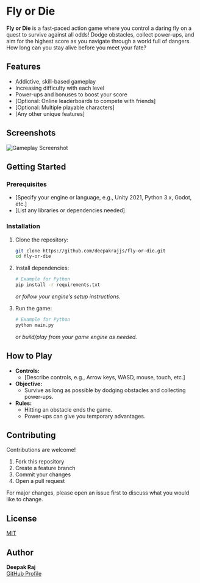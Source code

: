 # Fly or Die

**Fly or Die** is a fast-paced action game where you control a daring fly on a quest to survive against all odds! Dodge obstacles, collect power-ups, and aim for the highest score as you navigate through a world full of dangers. How long can you stay alive before you meet your fate?

## Features 

- Addictive, skill-based gameplay
- Increasing difficulty with each level
- Power-ups and bonuses to boost your score
- [Optional: Online leaderboards to compete with friends]
- [Optional: Multiple playable characters]
- [Any other unique features]

## Screenshots

![Gameplay Screenshot](screenshot.png)
<!-- Replace with an actual screenshot named 'screenshot.png' -->

## Getting Started

### Prerequisites

- [Specify your engine or language, e.g., Unity 2021, Python 3.x, Godot, etc.]
- [List any libraries or dependencies needed]

### Installation

1. Clone the repository:
    ```bash
    git clone https://github.com/deepakrajjs/fly-or-die.git
    cd fly-or-die
    ```
2. Install dependencies:
    ```bash
    # Example for Python
    pip install -r requirements.txt
    ```
    _or follow your engine’s setup instructions._

3. Run the game:
    ```bash
    # Example for Python
    python main.py
    ```
    _or build/play from your game engine as needed._

## How to Play

- **Controls:**  
  - [Describe controls, e.g., Arrow keys, WASD, mouse, touch, etc.]
- **Objective:**  
  - Survive as long as possible by dodging obstacles and collecting power-ups.
- **Rules:**  
  - Hitting an obstacle ends the game.
  - Power-ups can give you temporary advantages.

## Contributing

Contributions are welcome!  
1. Fork this repository  
2. Create a feature branch  
3. Commit your changes  
4. Open a pull request

For major changes, please open an issue first to discuss what you would like to change.

## License

[MIT](LICENSE)

## Author

**Deepak Raj**  
[GitHub Profile](https://github.com/deepakrajjs)
